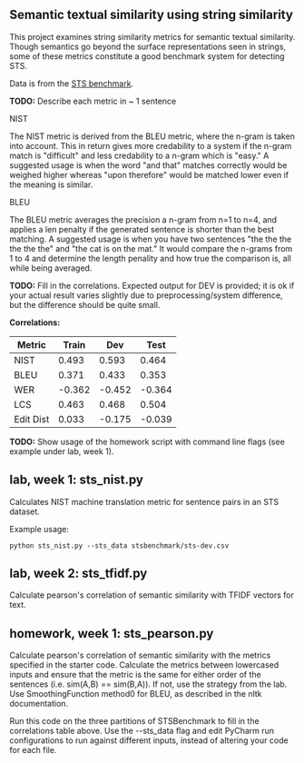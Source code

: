 Semantic textual similarity using string similarity
---------------------------------------------------

This project examines string similarity metrics for semantic textual similarity.
Though semantics go beyond the surface representations seen in strings, some of these
metrics constitute a good benchmark system for detecting STS.

Data is from the [STS benchmark](http://ixa2.si.ehu.es/stswiki/index.php/STSbenchmark).

**TODO:**
Describe each metric in ~ 1 sentence

NIST

The NIST metric is derived from the BLEU metric, where the n-gram is taken into account. This in return gives more credability to a system if the n-gram match is "difficult" and less credability to a n-gram which is "easy." A suggested usage is when the word "and that" matches correctly would be weighed higher whereas "upon therefore" would be matched lower even if the meaning is similar.

BLEU

The BLEU metric  averages the precision a n-gram from n=1 to n=4, and applies a len penalty if
the generated sentence is shorter than the best matching. A suggested usage is when you have two sentences "the the the the the the" and "the cat is on the mat." It would compare the n-grams from 1 to 4 and determine the length penality and how true the comparison is, all while being averaged.

**TODO:** Fill in the correlations. Expected output for DEV is provided; it is ok if your actual result
varies slightly due to preprocessing/system difference, but the difference should be quite small.

**Correlations:**

Metric | Train | Dev | Test 
------ | ----- | --- | ----
NIST | 0.493 | 0.593 | 0.464
BLEU | 0.371 | 0.433 | 0.353
WER | -0.362 | -0.452| -0.364
LCS | 0.463 | 0.468| 0.504
Edit Dist | 0.033 | -0.175| -0.039

**TODO:**
Show usage of the homework script with command line flags (see example under lab, week 1).


## lab, week 1: sts_nist.py

Calculates NIST machine translation metric for sentence pairs in an STS dataset.

Example usage:

`python sts_nist.py --sts_data stsbenchmark/sts-dev.csv`

## lab, week 2: sts_tfidf.py

Calculate pearson's correlation of semantic similarity with TFIDF vectors for text.

## homework, week 1: sts_pearson.py

Calculate pearson's correlation of semantic similarity with the metrics specified in the starter code.
Calculate the metrics between lowercased inputs and ensure that the metric is the same for either order of the 
sentences (i.e. sim(A,B) == sim(B,A)). If not, use the strategy from the lab.
Use SmoothingFunction method0 for BLEU, as described in the nltk documentation.

Run this code on the three partitions of STSBenchmark to fill in the correlations table above.
Use the --sts_data flag and edit PyCharm run configurations to run against different inputs,
 instead of altering your code for each file.
